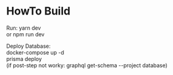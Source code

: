# HowTo Build

Run: yarn dev  
or npm run dev

Deploy Database:  
docker-compose up -d  
prisma deploy  
(if post-step not worky: graphql get-schema --project database)
